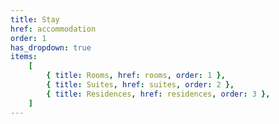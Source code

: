 ```yaml
---
title: Stay
href: accommodation
order: 1
has_dropdown: true
items:
    [
        { title: Rooms, href: rooms, order: 1 },
        { title: Suites, href: suites, order: 2 },
        { title: Residences, href: residences, order: 3 },
    ]
---
```

